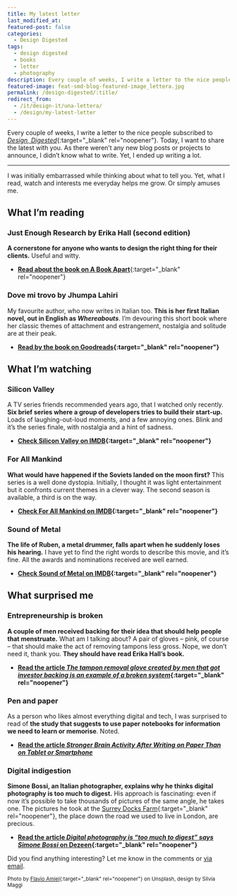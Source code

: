 ```yaml
---
title: My latest letter
last_modified_at: 
featured-post: false
categories:
  - Design Digested
tags:
  - design digested
  - books
  - letter
  - photography
description: Every couple of weeks, I write a letter to the nice people subscribed to Design, Digested. This is the one where I didn't know what to write.
featured-image: feat-smd-blog-featured-image_lettera.jpg
permalink: /design-digested/:title/
redirect_from:
  - /it/design-it/una-lettera/
  - /design/my-latest-letter
---
```

Every couple of weeks, I write a letter to the nice people subscribed to [_Design, Digested_](https://silviamaggidesign.com/design-inspiration-newsletter-silvia-maggi/){:target="_blank" rel="noopener"}. Today, I want to share the latest with you. As there weren’t any new blog posts or projects to announce, I didn’t know what to write. Yet, I ended up writing a lot.

<!--more-->

---
I was initially embarrassed while thinking about what to tell you. Yet, what I read, watch and interests me everyday helps me grow. Or simply amuses me.

## What I’m reading

### Just Enough Research by Erika Hall (second edition)

**A cornerstone for anyone who wants to design the right thing for their clients.** Useful and witty.

* [**Read about the book on A Book Apart**](https://abookapart.com/products/just-enough-research){:target="_blank" rel="noopener"}

### Dove mi trovo by Jhumpa Lahiri

My favourite author, who now writes in Italian too. **This is her first Italian novel, out in English as _Whereabouts_**. I’m devouring this short book where her classic themes of attachment and estrangement, nostalgia and solitude are at their peak.

* **[Read by the book on Goodreads](https://www.goodreads.com/book/show/41584982-dove-mi-trovo?from_search=true&from_srp=true&qid=lcMmyMCBkh&rank=1){:target="_blank" rel="noopener"}**

## What I’m watching

### Silicon Valley

A TV series friends recommended years ago, that I watched only recently. **Six brief series where a group of developers tries to build their start-up.** Loads of laughing-out-loud moments, and a few annoying ones. Blink and it’s the series finale, with nostalgia and a hint of sadness.

* **[Check Silicon Valley on IMDB](https://www.imdb.com/title/tt2575988/){:target="_blank" rel="noopener"}**

### For All Mankind

**What would have happened if the Soviets landed on the moon first?** This series is a well done dystopia. Initially, I thought it was light entertainment but it confronts current themes in a clever way. The second season is available, a third is on the way.

* **[Check For All Mankind on IMDB](https://www.imdb.com/title/tt7772588/){:target="_blank" rel="noopener"}**

### Sound of Metal

**The life of Ruben, a metal drummer, falls apart when he suddenly loses his hearing.** I have yet to find the right words to describe this movie, and it’s fine. All the awards and nominations received are well earned.

* **[Check Sound of Metal on IMDB](https://www.imdb.com/title/tt5363618/){:target="_blank" rel="noopener"}**

## What surprised me

### Entrepreneurship is broken

**A couple of men received backing for their idea that should help people that menstruate.** What am I talking about? A pair of gloves – pink, of course – that should make the act of removing tampons less gross. Nope, we don’t need it, thank you. **They should have read Erika Hall’s book.**

* **[Read the article _The tampon removal glove created by men that got investor backing is an example of a broken system_](https://womensagenda.com.au/latest/the-tampon-removal-glove-created-by-men-that-got-investor-backing-is-an-example-of-a-broken-system/){:target="_blank" rel="noopener"}**

### Pen and paper

As a person who likes almost everything digital and tech, I was surprised to read of **the study that suggests to use paper notebooks for information we need to learn or memorise**. Noted.

* **[Read the article _Stronger Brain Activity After Writing on Paper Than on Tablet or Smartphone_](https://neurosciencenews.com/hand-writing-brain-activity-18069/)**

### Digital indigestion

**Simone Bossi, an Italian photographer, explains why he thinks digital photography is too much to digest.** His approach is fascinating: even if now it’s possible to take thousands of pictures of the same angle, he takes one. The pictures he took at the [Surrey Docks Farm](https://www.dezeen.com/2020/03/15/pup-architects-surrey-docks-farm-extension-architecture-london/){:target="_blank" rel="noopener"}, the place down the road we used to live in London, are precious.

* **[Read the article _Digital photography is “too much to digest” says Simone Bossi_ on Dezeen](https://www.dezeen.com/2021/03/12/simone-bossi-architecture-photography-interview/){:target="_blank" rel="noopener"}**

Did you find anything interesting? Let me know in the comments or [via email](https://silviamaggidesign.com/get-in-touch-silviamaggi/).

<small>Photo by [Flavio Amiel](https://unsplash.com/@flavioamiel){:target="_blank" rel="noopener"} on Unsplash, design by Silvia Maggi</small>
